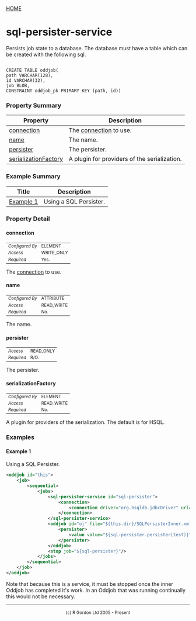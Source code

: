 [HOME](../../../README.md)
# sql-persister-service

Persists job state to a database. The database must
have a table which can be created with the following sql.
<pre><code>
CREATE TABLE oddjob(
path VARCHAR(128),
id VARCHAR(32),
job BLOB,
CONSTRAINT oddjob_pk PRIMARY KEY (path, id))
</pre></code>

### Property Summary

| Property | Description |
| -------- | ----------- |
| [connection](#propertyconnection) | The [connection](../../../org/oddjob/sql/ConnectionType.md) to use. | 
| [name](#propertyname) | The name. | 
| [persister](#propertypersister) | The persister. | 
| [serializationFactory](#propertyserializationFactory) | A plugin for providers of the serialization. | 


### Example Summary

| Title | Description |
| ----- | ----------- |
| [Example 1](#example1) | Using a SQL Persister. |


### Property Detail
#### connection <a name="propertyconnection"></a>

<table style='font-size:smaller'>
      <tr><td><i>Configured By</i></td><td>ELEMENT</td></tr>
      <tr><td><i>Access</i></td><td>WRITE_ONLY</td></tr>
      <tr><td><i>Required</i></td><td>Yes.</td></tr>
</table>

The [connection](../../../org/oddjob/sql/ConnectionType.md) to use.

#### name <a name="propertyname"></a>

<table style='font-size:smaller'>
      <tr><td><i>Configured By</i></td><td>ATTRIBUTE</td></tr>
      <tr><td><i>Access</i></td><td>READ_WRITE</td></tr>
      <tr><td><i>Required</i></td><td>No.</td></tr>
</table>

The name.

#### persister <a name="propertypersister"></a>

<table style='font-size:smaller'>
      <tr><td><i>Access</i></td><td>READ_ONLY</td></tr>
      <tr><td><i>Required</i></td><td>R/O.</td></tr>
</table>

The persister.

#### serializationFactory <a name="propertyserializationFactory"></a>

<table style='font-size:smaller'>
      <tr><td><i>Configured By</i></td><td>ELEMENT</td></tr>
      <tr><td><i>Access</i></td><td>READ_WRITE</td></tr>
      <tr><td><i>Required</i></td><td>No.</td></tr>
</table>

A plugin for providers of the serialization.
The default is for HSQL.


### Examples
#### Example 1 <a name="example1"></a>

Using a SQL Persister.

```xml
<oddjob id="this">
    <job>
        <sequential>
            <jobs>
                <sql-persister-service id="sql-persister">
                    <connection>
                        <connection driver="org.hsqldb.jdbcDriver" url="jdbc:hsqldb:mem:test" username="sa"/>
                    </connection>
                </sql-persister-service>
                <oddjob id="oj" file="${this.dir}/SQLPersisterInner.xml">
                    <persister>
                        <value value="${sql-persister.persister(test)}"/>
                    </persister>
                </oddjob>
                <stop job="${sql-persister}"/>
            </jobs>
        </sequential>
    </job>
</oddjob>
```


Note that because this is a service, it must be stopped once the inner Oddjob
has completed it's work. In an Oddjob that was running continually this would
not be necessary.


-----------------------

<div style='font-size: smaller; text-align: center;'>(c) R Gordon Ltd 2005 - Present</div>
